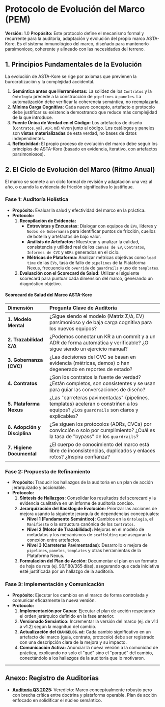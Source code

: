# Protocolo de Evolución del Marco (PEM)

**Versión:** 1.0
**Propósito:** Este protocolo define el mecanismo formal y recurrente para la auditoría, adaptación y evolución del propio marco ASTA-Kore. Es el sistema inmunológico del marco, diseñado para mantenerlo parsimonioso, coherente y alineado con las necesidades del terreno.

## 1. Principios Fundamentales de la Evolución

La evolución de ASTA-Kore se rige por axiomas que previenen la burocratización y la complejidad accidental.

1. **Semántica antes que Herramientas:** La solidez de los `Contratos` y la `Ontología` precede a la construcción de `pipelines` o `paneles`. La automatización debe verificar la coherencia semántica, no reemplazarla.
2. **Mínima Carga Cognitiva:** Cada nuevo concepto, artefacto o protocolo debe justificar su existencia demostrando que reduce más complejidad de la que introduce.
3. **Fuente Única de Verdad en el Código:** Los artefactos de diseño (`Contratos.yml`, `ADR.md`) viven junto al código. Los catálogos y paneles son **vistas materializadas** de esta verdad, no bases de datos independientes.
4. **Reflexividad:** El propio proceso de evolución del marco debe seguir los principios de ASTA-Kore (basado en evidencia, iterativo, con artefactos parsimoniosos).

## 2. El Ciclo de Evolución del Marco (Ritmo Anual)

El marco se somete a un ciclo formal de revisión y adaptación una vez al año, o cuando la evidencia de fricción significativa lo justifique.

### Fase 1: Auditoría Holística

* **Propósito:** Evaluar la salud y efectividad del marco en la práctica.
* **Protocolo:**
    1. **Recopilación de Evidencia:**
        * **Entrevistas y Encuestas:** Dialogar con equipos de `EVs`, líderes y `Nodos de Gobernanza` para identificar puntos de fricción, cuellos de botella y artefactos de bajo valor.
        * **Análisis de Artefactos:** Muestrear y analizar la calidad, consistencia y utilidad real de los `Canvas de EV`, `Contratos`, `Informes de CVC` y `ADRs` generados en el ciclo.
        * **Métricas de Plataforma:** Analizar métricas objetivas como `lead time` de las `EVs`, tasa de fallo de `pipelines` de la Plataforma Nexus, frecuencia de `override` de `guardrails` y uso de `templates`.
    2. **Evaluación con el Scorecard de Salud:** Utilizar el siguiente scorecard para puntuar cada dimensión del marco, generando un diagnóstico objetivo.

#### Scorecard de Salud del Marco ASTA-Kore

| Dimensión | Pregunta Clave de Auditoría |
| :--- | :--- |
| **1. Modelo Mental** | ¿Sigue siendo el modelo (Matriz Σ/Δ, EV) parsimonioso y de baja carga cognitiva para los nuevos equipos? |
| **2. Trazabilidad Σ/Δ** | ¿Podemos conectar un KR a un commit y a un ADR de forma automática y verificable? ¿O sigue siendo un ejercicio manual? |
| **3. Gobernanza (CVC)** | ¿Las decisiones del CVC se basan en evidencia (métricas, demos) o han degenerado en reportes de estado? |
| **4. Contratos** | ¿Son los contratos la fuente de verdad? ¿Están completos, son consistentes y se usan para guiar las conversaciones de diseño? |
| **5. Plataforma Nexus** | ¿Las "carreteras pavimentadas" (pipelines, templates) aceleran o constriñen a los equipos? ¿Los `guardrails` son claros y explicables? |
| **6. Adopción y Disciplina** | ¿Se siguen los protocolos (ADRs, CVCs) por convicción o solo por cumplimiento? ¿Cuál es la tasa de "bypass" de los `guardrails`? |
| **7. Higiene Documental** | ¿El cuerpo de conocimiento del marco está libre de inconsistencias, duplicados y enlaces rotos? ¿Inspira confianza? |

### Fase 2: Propuesta de Refinamiento

* **Propósito:** Traducir los hallazgos de la auditoría en un plan de acción jerarquizado y accionable.
* **Protocolo:**
    1. **Síntesis de Hallazgos:** Consolidar los resultados del scorecard y la evidencia cualitativa en un informe de auditoría conciso.
    2. **Jerarquización del Backlog de Evolución:** Priorizar las acciones de mejora usando la siguiente jerarquía de dependencias conceptuales:
        * **Nivel 1 (Fundamento Semántico):** Cambios en la `Ontología`, el `Manifiesto` o la estructura canónica de los `Contratos`.
        * **Nivel 2 (Motor de Trazabilidad):** Mejoras en el modelo de metadatos y los mecanismos de `scaffolding` que aseguran la conexión entre artefactos.
        * **Nivel 3 (Carreteras Pavimentadas):** Desarrollo o mejora de `pipelines`, `paneles`, `templates` y otras herramientas de la Plataforma Nexus.
    3. **Formulación del Plan de Acción:** Documentar el plan en un formato de hoja de ruta (ej. 90/180/365 días), asegurando que cada iniciativa esté justificada por un hallazgo de la auditoría.

### Fase 3: Implementación y Comunicación

* **Propósito:** Ejecutar los cambios en el marco de forma controlada y comunicar eficazmente la nueva versión.
* **Protocolo:**
    1. **Implementación por Capas:** Ejecutar el plan de acción respetando el orden jerárquico definido en la fase anterior.
    2. **Versionado Semántico:** Incrementar la versión del marco (ej. de v1.1 a v1.2) según la magnitud del cambio.
    3. **Actualización del `CHANGELOG.md`:** Cada cambio significativo en un artefacto del marco (guía, contrato, protocolo) debe ser registrado con una descripción clara de la mejora y su impacto.
    4. **Comunicación Activa:** Anunciar la nueva versión a la comunidad de práctica, explicando no solo el "qué" sino el "porqué" del cambio, conectándolo a los hallazgos de la auditoría que lo motivaron.

---

## Anexo: Registro de Auditorías

* **[Auditoría Q3 2025](./auditorias/auditoria_2025_q3.md):** Veredicto: Marco conceptualmente robusto pero con brecha crítica entre doctrina y plataforma operable. Plan de acción enfocado en solidificar el núcleo semántico.
